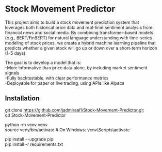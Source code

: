 # Stock Movement Predictor

This project aims to build a stock movement prediction system that leverages both historical price data and real-time sentiment analysis from financial news and social media.
By combining transformer-based models (e.g., BERT/FinBERT) for natural language understanding with time-series modeling of stock prices, we create a hybrid machine learning
pipeline that predicts whether a given stock will go up or down over a short-term horizon (1–5 days).

The goal is to develop a model that is:  
-More informative than price data alone, by including market sentiment signals  
-Fully backtestable, with clear performance metrics  
-Deployable for paper or live trading, using APIs like Alpaca  

## Installation

git clone https://github.com/jadmiraal1/Stock-Movement-Predictor.git  
cd Stock-Movement-Predictor  
  
python -m venv venv  
source venv/bin/activate      # On Windows: venv\Scripts\activate  

pip install --upgrade pip  
pip install -r requirements.txt  
